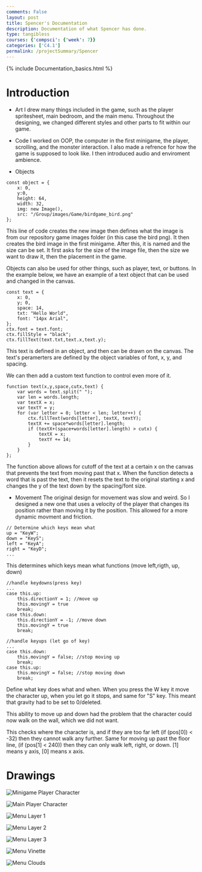 ```yaml
---
comments: False
layout: post
title: Spencer's Documentation
description: Documentation of what Spencer has done.
type: tangibless
courses: {'compsci': {'week': 7}}
categories: ['C4.1']
permalink: /projectSummary/Spencer
---
```

{% include Documentation_basics.html %}

# Introduction
- Art 
I drew many things included in the game, such as the player spritesheet, main bedroom, and the main menu. Throughout the designing, we changed different styles and other parts to fit within our game.
- Code 
I worked on OOP, the computer in the first minigame, the player, scrolling, and the monster interaction. I also made a refrence for how the game is supposed to look like. I then introduced audio and enviroment ambience.

- Objects 
```
const object = {
    x: 0,
    y:0,
    height: 64,
    width: 32,
    img: new Image(),
    src: "/Group/images/Game/birdgame_bird.png"
};
```
This line of code creates the new image then defines what the image is from our repository game images folder (in this case the bird png). It then creates the bird image in the first minigame. 
After this, it is named and the size can be set. It first asks for the size of the image file, then the size we want to draw it, then the placement in the game.

Objects can also be used for other things, such as player, text, or buttons. In the example below, we have an example of a text object that can be used and changed in the canvas.
```
const text = {
    x: 0,
    y; 0,
    space: 14,
    txt: "Hello World",
    font: "14px Arial",
};
ctx.font = text.font;
ctx.fillStyle = "black";
ctx.fillText(text.txt,text.x,text.y);
```
This text is defined in an object, and then can be drawn on the canvas. The text's peramerters are defined by the object variables of font, x, y, and spacing.

We can then add a custom text function to control even more of it.
```
function text(x,y,space,cutx,text) {
    var words = text.split(" ");
    var len = words.length;
    var textX = x;
    var textY = y;
    for (var letter = 0; letter < len; letter++) {
        ctx.fillText(words[letter], textX, textY);
        textX += space*words[letter].length;
        if (textX+(space+words[letter].length) > cutx) {
            textX = x;
            textY += 14;
        }
    }
};
```
The function above allows for cutoff of the text at a certain x on the canvas that prevents the text from moving past that x. When the function detects a word that is past the text, then it resets the text to the original starting x and changes the y of the text down by the spacing/font size.

- Movement 
The original design for movement was slow and weird. So I designed a new one that uses a velocity of the player that changes its position rather than moving it by the position. This allowed for a more dynamic movment and friction.
```
// Determine which keys mean what
up = "KeyW"; 
down = "KeyS";
left = "KeyA";
right = "KeyD";
...
```
This determines which keys mean what functions (move left,rigth, up, down)
```
//handle keydowns(press key)
...
case this.up:
    this.directionY = 1; //move up
    this.movingY = true 
    break;
case this.down:
    this.directionY = -1; //move down
    this.movingY = true
    break;

//handle keyups (let go of key)
...
case this.down:
    this.movingY = false; //stop moving up
    break;
case this.up:
    this.movingY = false; //stop moving down
    break;
```
Define what key does what and when. When you press the W key it move the character up, when you let go it stops, and same for "S" key. 
This meant that gravity had to be set to 0/deleted.

This ability to move up and down had the problem that the character could now walk on the wall, which we did not want. 

This checks where the character is, and if they are too far left (if (pos[0]) < -32) then they cannot walk any further. Same for moving up past the floor line, (if (pos[1] < 240)) then they can only walk left, right, or down. [1] means y axis, [0] means x axis.

# Drawings
![Minigame Player Character](/Group/images/Game/minigame_player.png)

![Main Player Character](/Group/images/Game/walking-sprite.png)

![Menu Layer 1](/Group/images/Game/menu_tree.png)

![Menu Layer 2](/Group/images/Game/menu_building.png)

![Menu Layer 3](/Group/images/Game/menu_entities.png)

![Menu Vinette](/Group/images/Game/menu_fade.png)

![Menu Clouds](/Group/images/Game/menu_cloud1.png)